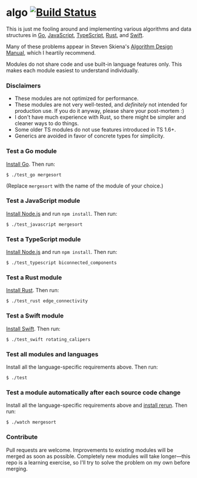 # algo [![Build Status](https://travis-ci.org/peferron/algo.svg?branch=master)](https://travis-ci.org/peferron/algo)

This is just me fooling around and implementing various algorithms and data structures in [Go](http://golang.org), [JavaScript](https://developer.mozilla.org/en-US/docs/Web/JavaScript), [TypeScript](http://www.typescriptlang.org), [Rust](http://www.rust-lang.org), and [Swift](https://swift.org).

Many of these problems appear in Steven Skiena's [Algorithm Design Manual](http://www.amazon.com/Algorithm-Design-Manual-Steven-Skiena/dp/1849967202), which I heartily recommend.

Modules do not share code and use built-in language features only. This makes each module easiest to understand individually.

### Disclaimers

- These modules are not optimized for performance.
- These modules are not very well-tested, and *definitely* not intended for production use. If you do it anyway, please share your post-mortem :)
- I don't have much experience with Rust, so there might be simpler and cleaner ways to do things.
- Some older TS modules do not use features introduced in TS 1.6+.
- Generics are avoided in favor of concrete types for simplicity.

### Test a Go module

[Install Go](http://golang.org/doc/install). Then run:

```shell
$ ./test_go mergesort
```

(Replace `mergesort` with the name of the module of your choice.)

### Test a JavaScript module

[Install Node.js](http://nodejs.org) and run `npm install`. Then run:

```shell
$ ./test_javascript mergesort
```

### Test a TypeScript module

[Install Node.js](http://nodejs.org) and run `npm install`. Then run:

```shell
$ ./test_typescript biconnected_components
```

### Test a Rust module

[Install Rust](http://www.rust-lang.org). Then run:

```shell
$ ./test_rust edge_connectivity
```

### Test a Swift module

[Install Swift](https://swift.org/getting-started/#installing-swift). Then run:

```shell
$ ./test_swift rotating_calipers
```

### Test all modules and languages

Install all the language-specific requirements above. Then run:

```shell
$ ./test
```

### Test a module automatically after each source code change

Install all the language-specific requirements above and [install rerun](https://github.com/alexch/rerun). Then run:

```shell
$ ./watch mergesort
```

### Contribute

Pull requests are welcome. Improvements to existing modules will be merged as soon as possible. Completely new modules will take longer—this repo is a learning exercise, so I'll try to solve the problem on my own before merging.
